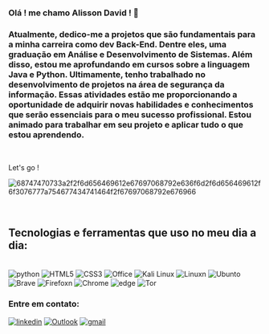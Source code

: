
### Olá ! me chamo Alisson David ! 👋<br/>
### Atualmente, dedico-me a projetos que são fundamentais para a minha carreira como dev Back-End. Dentre eles, uma graduação em Análise e Desenvolvimento de Sistemas. Além disso, estou me aprofundando em cursos sobre a linguagem Java e Python. Ultimamente, tenho trabalhado no desenvolvimento de projetos na área de segurança da informação. Essas atividades estão me proporcionando a oportunidade de adquirir novas habilidades e conhecimentos que serão essenciais para o meu sucesso profissional. Estou animado para trabalhar em seu projeto e aplicar tudo o que estou aprendendo.

<br/>



Let's go ! <p>
  
![68747470733a2f2f6d656469612e67697068792e636f6d2f6d656469612f6f3076777a754677434741464f2f67697068792e676966](https://github.com/Daviddust95/Daviddust95/assets/124353154/691a0579-b2c8-41e3-ad1f-ae22324e8a75)
  
 <br/>

## Tecnologias e ferramentas que uso no meu dia a dia:

<div style="display: inline-block"><br/>
  <img align="center" alt="python" src="https://img.shields.io/badge/Python-3776AB?style=for-the-badge&logo=python&logoColor=white"/>

  <img align="center" alt="HTML5" src="https://img.shields.io/badge/HTML5-E34F26?style=for-the-badge&logo=html5&logoColor=white"/>
    <img align="center" alt="CSS3" src="https://img.shields.io/badge/CSS3-1572B6?style=for-the-badge&logo=css3&logoColor=white"/>
        <img align="center" alt="Office" src="https://img.shields.io/badge/Microsoft_Office-D83B01?style=for-the-badge&logo=microsoft-office&logoColor=white"/>
            <img align="center" alt="Kali Linux"src="https://img.shields.io/badge/Kali_Linux-557C94?style=for-the-badge&logo=kali-linux&logoColor=white"/>
                <img align="center" alt="Linuxn" src="https://img.shields.io/badge/Linux-FCC624?style=for-the-badge&logo=linux&logoColor=black"/>
                    <img align="center" alt="Ubunto" src="https://img.shields.io/badge/Ubuntu-E95420?style=for-the-badge&logo=ubuntu&logoColor=white"/>
                        <img align="center" alt="Brave" src="https://img.shields.io/badge/Brave-FF1B2D?style=for-the-badge&logo=Brave&logoColor=white"/>
                        <img align="center" alt="Firefoxn" src="https://img.shields.io/badge/Firefox_Browser-FF7139?style=for-the-badge&logo=Firefox-Browser&logoColor=white"/>
                        <img align="center" alt="Chrome" src="https://img.shields.io/badge/Google_chrome-4285F4?style=for-the-badge&logo=Google-chrome&logoColor=white"/>
                        <img align="center" alt="edge" src="https://img.shields.io/badge/Microsoft_Edge-0078D7?style=for-the-badge&logo=Microsoft-edge&logoColor=white"/>
                        <img align="center" alt="Tor" src="https://img.shields.io/badge/Tor_Browser-7D4698?style=for-the-badge&logo=Tor-Browser&logoColor=white"/>
                       </div>


### Entre em contato:
[![linkedin](https://img.shields.io/badge/LinkedIn-0077B5?style=for-the-badge&logo=linkedin&logoColor=white)](https://www.linkedin.com/in/alisson-melo95)
[![Outlook](https://img.shields.io/badge/Microsoft_Outlook-0078D4?style=for-the-badge&logo=microsoft-outlook&logoColor=white)](mailto:daviddust4@hotmail.com)
[![gmail](https://img.shields.io/badge/Gmail-D14836?style=for-the-badge&logo=gmail&logoColor=white)](mailto:alissondaviddev@gmail.com)
